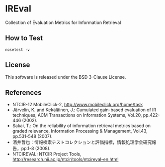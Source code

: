# IREval

Collection of Evaluation Metrics for Information Retrieval

## How to Test

```
nosetest -v
```

## License

This software is released under the BSD 3-Clause License.

## References

* NTCIR-12 MobileClick-2, http://www.mobileclick.org/home/task
* Järvelin, K. and Kekäläinen, J.: Cumulated gain-based evaluation of IR techniques, ACM Transactions on Information Systems, Vol.20, pp.422-446 (2002).
* Sakai, T.: On the reliability of information retrieval metrics based on graded relevance, Information Processing & Management, Vol.43, pp.531-548 (2007).
* 酒井哲也：情報検索テストコレクションと評価指標，情報処理学会研究報告，pp.1-8 (2008).
* NTCIREVAL: NTCIR Project Tools, http://research.nii.ac.jp/ntcir/tools/ntcireval-en.html
